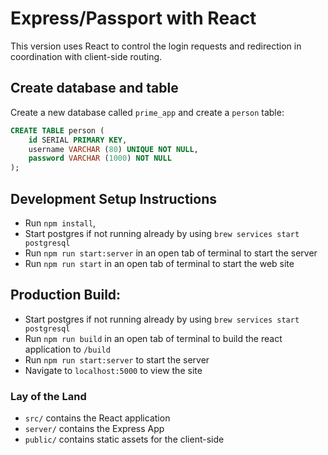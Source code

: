 # Express/Passport with React
This version uses React to control the login requests and redirection in coordination with client-side routing.

## Create database and table

Create a new database called `prime_app` and create a `person` table:

```SQL
CREATE TABLE person (
    id SERIAL PRIMARY KEY,
    username VARCHAR (80) UNIQUE NOT NULL,
    password VARCHAR (1000) NOT NULL
);
```

## Development Setup Instructions
* Run `npm install`,
* Start postgres if not running already by using `brew services start postgresql`
* Run `npm run start:server` in an open tab of terminal to start the server
* Run `npm run start` in an open tab of terminal to start the web site

## Production Build:
* Start postgres if not running already by using `brew services start postgresql`
* Run `npm run build` in an open tab of terminal to build the react application to `/build`
* Run `npm run start:server` to start the server
* Navigate to `localhost:5000` to view the site


### Lay of the Land
* `src/` contains the React application
* `server/` contains the Express App
* `public/` contains static assets for the client-side
